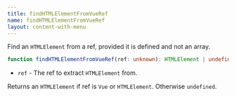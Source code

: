 ```yaml
---
title: findHTMLElementFromVueRef
name: findHTMLElementFromVueRef
layout: content-with-menu
---
```


Find an `HTMLElement` from a ref, provided it is defined and not an array.

```ts nocompile
function findHTMLElementFromVueRef(ref: unknown): HTMLElement | undefined;
```

- `ref` - The ref to extract `HTMLElement` from.

Returns an `HTMLElement` if ref is `Vue` or `HTMLElement`.
Otherwise `undefined`.
